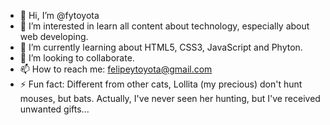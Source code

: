 - 👋 Hi, I’m @fytoyota
- 👀 I’m interested in learn all content about technology, especially about web developing. 
- 🌱 I’m currently learning about HTML5, CSS3, JavaScript and Phyton.
- 💞️ I’m looking to collaborate.
- 📫 How to reach me: felipeytoyota@gmail.com
- ⚡ Fun fact: Different from other cats, Lollita (my precious) don't hunt mouses, but bats. Actually, I've never seen her hunting, but I've received unwanted gifts...

<!---
fytoyota/fytoyota is a ✨ special ✨ repository because its `README.md` (this file) appears on your GitHub profile.
You can click the Preview link to take a look at your changes.
--->
